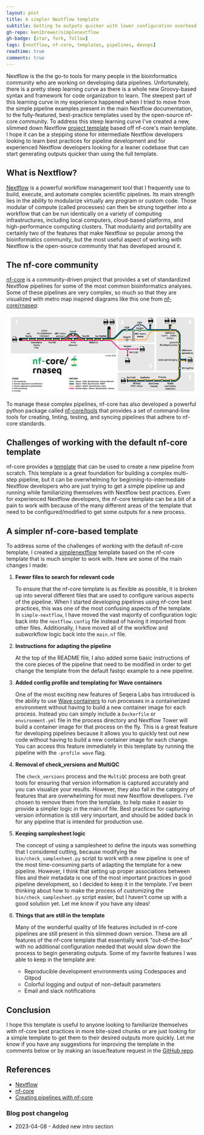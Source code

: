 ```yaml
---
layout: post
title: A simpler Nextflow template
subtitle: Getting to outputs quicker with lower configuration overhead
gh-repo: kenibrewer/simplenextflow
gh-badge: [star, fork, follow]
tags: [nextflow, nf-core, templates, pipelines, devops]
readtime: true
comments: true
---
```


Nextflow is the the go-to tools for many people in the bioinformatics community who are working on developing data pipelines. 
Unfortunately, there is a pretty steep learning curve as there is a whole new Groovy-based syntax and framework for code organization to learn. 
The steepest part of this learning curve in my experience happened when I tried to move from the simple pipeline examples present in the main Nextflow documentation, to the fully-featured, best-practice templates used by the open-source nf-core community.
To address this steep learning curve I've created a new, slimmed down Nextflow [project template](github.com/kenibrewer/simplenextflow) based off nf-core's main template. 
I hope it can be a stepping stone for intermediate Nextflow developers looking to learn best practices for pipeline development and for experienced Nextflow developers looking for a leaner codebase that can start generating outputs quicker than using the full template.

## What is Nextflow?

[Nextflow](https://www.nextflow.io/) is a powerful workflow management tool that I frequently use to build, execute, and automate complex scientific pipelines.
Its main strength lies in the ability to modularize virtually any program or custom code. 
Those modular of compute (called processes) can then be strung together into a workflow that can be run identically on a variety of computing infrastructures, including local computers, cloud-based platforms, and high-performance computing clusters.
That modularity and portability are certainly two of the features that make Nextflow so popular among the bioinformatics community, but the most useful aspect of working with Nextflow is the open-source community that has developed around it.

## The nf-core community

[nf-core](https://nf-co.re/) is a community-driven project that provides a set of standardized Nextflow pipelines for some of the most common bioinformatics analyses. 
Some of these pipelines are very complex, so much so that they are visualized with metro map inspired diagrams like this one from [nf-core/rnaseq](https://nf-co.re/rnaseq):

[![nf-core-rnaseq_metro_map_grey](/assets/img/2023-04-07/nf-core-rnaseq_metro_map_grey.png)](/assets/img/2023-04-07/nf-core-rnaseq_metro_map_grey.png)

To manage these complex pipelines, nf-core has also developed a powerful python package called [nf-core/tools](https://nf-co.re/tools) that provides a set of command-line tools for creating, linting, testing, and syncing pipelines that adhere to nf-core standards.

## Challenges of working with the default nf-core template

nf-core provides a [template](https://nf-co.re/tools#creating-a-new-pipeline) that can be used to create a new pipeline from scratch. 
This template is a great foundation for building a complex multi-step pipeline, but it can be overwhelming for beginning-to-intermediate Nextflow developers who are just trying to get a simple pipeline up and running while familiarizing themselves with Nextflow best practices. 
Even for experienced Nextflow developers, the nf-core template can be a bit of a pain to work with because of the many different areas of the template that need to be configured/modified to get some outputs for a new process.

## A simpler nf-core-based template

To address some of the challenges of working with the default nf-core template, I created a [simplenextflow](https://github.com/kenibrewer/simplenextflow) template based on the nf-core template that is much simpler to work with. Here are some of the main changes I made:

1. **Fewer files to search for relevant code**

    To ensure that the nf-core template is as flexible as possible, it is broken up into several different files that are used to configure various aspects of the pipeline.
    When I started developing pipelines using nf-core best practices, this was one of the most confusing aspects of the template.
    In `simple-nextflow`, I have moved the vast majority of configuration logic back into the `nextflow.config` file instead of having it imported from other files.
    Additionally, I have moved all of the workflow and subworkflow logic back into the `main.nf` file.

2. **Instructions for adapting the pipeline**

    At the top of the README file, I also added some basic instructions of the core pieces of the pipeline that need to be modified in order to get change the template from the default fastqc example to a new pipeline.

3. **Added config profile and templating for Wave containers**

    One of the most exciting new features of Seqera Labs has introduced is the ability to use [Wave containers](https://www.nextflow.io/docs/latest/wave.html) to run processes in a containerized environment without having to build a new container image for each process.
    Instead you can simply include a `Dockerfile` or `environment.yml` file in the process directory and Nextflow Tower will build a container image for that process on the fly.
    This is a great feature for developing pipelines because it allows you to quickly test out new code without having to build a new container image for each change.
    You can access this feature immediately in this template by running the pipeline with the `-profile wave` flag.

4. **Removal of check_versions and MultiQC**

    The `check_versions` process and the `MultiQC` process are both great tools for ensuring that version information is captured accurately and you can visualize your results. 
    However, they also fall in the category of features that are overwhelming for most new Nextflow developers.
    I've chosen to remove them from the template, to help make it easier to provide a simpler logic in the main.nf file.
    Best practices for capturing version information is still very important, and should be added back in for any pipeline that is intended for production use.

5. **Keeping samplesheet logic**

    The concept of using a samplesheet to define the inputs was something that I considered cutting, because modifying the `bin/check_samplesheet.py` script to work with a new pipeline is one of the most time-consuming parts of adapting the template for a new pipeline.
    However, I think that setting up proper associations between files and their metadata is one of the most important practices in good pipeline development, so I decided to keep it in the template.
    I've been thinking about how to make the process of customizing the `bin/check_samplesheet.py` script easier, but I haven't come up with a good solution yet.
    Let me know if you have any ideas!

6. **Things that are still in the template**

    Many of the wonderful quality of life features included in nf-core pipelines are still present in this slimmed down version. 
    These are all features of the nf-core template that essentially work "out-of-the-box" with no additional configuration needed that would slow down the process to begin generating outputs.
    Some of my favorite features I was able to keep in the template are:
    * Reproducible development environments using Codespaces and Gitpod
    * Colorful logging and output of non-default parameters
    * Email and slack notifications

## Conclusion

I hope this template is useful to anyone looking to familiarize themselves with nf-core best practices in more bite-sized chunks or are just looking for a simple template to get them to their desired outputs more quickly.
Let me know if you have any suggestions for improving the template in the comments below or by making an issue/feature request in the [GitHub repo](github.com/kenibrewer/simplenextflow).

## References

* [Nextflow](https://www.nextflow.io/)
* [nf-core](https://nf-co.re/)
* [Creating pipelines with nf-core](https://nf-co.re/docs/contributing/tutorials/creating_with_nf_core)

### Blog post changelog

* 2023-04-08 - Added new intro section
